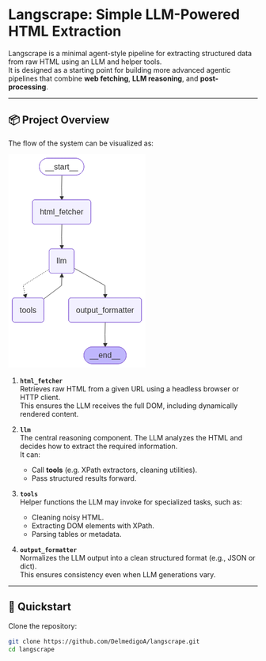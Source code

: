 # Langscrape: Simple LLM-Powered HTML Extraction

Langscrape is a minimal agent-style pipeline for extracting structured data from raw HTML using an LLM and helper tools.  
It is designed as a starting point for building more advanced agentic pipelines that combine **web fetching**, **LLM reasoning**, and **post-processing**.

---

## 📦 Project Overview

The flow of the system can be visualized as:

![Pipeline Graph](assets/graph.png)

1. **`html_fetcher`**  
   Retrieves raw HTML from a given URL using a headless browser or HTTP client.  
   This ensures the LLM receives the full DOM, including dynamically rendered content.

2. **`llm`**  
   The central reasoning component. The LLM analyzes the HTML and decides how to extract the required information.  
   It can:
   - Call **tools** (e.g. XPath extractors, cleaning utilities).
   - Pass structured results forward.

3. **`tools`**  
   Helper functions the LLM may invoke for specialized tasks, such as:
   - Cleaning noisy HTML.
   - Extracting DOM elements with XPath.
   - Parsing tables or metadata.

4. **`output_formatter`**  
   Normalizes the LLM output into a clean structured format (e.g., JSON or dict).  
   This ensures consistency even when LLM generations vary.

---

## 🚀 Quickstart

Clone the repository:

```bash
git clone https://github.com/DelmedigoA/langscrape.git
cd langscrape
